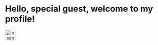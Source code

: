 <h1>Hello, special guest, welcome to my profile!</h1>
<img src="https://static.wikia.nocookie.net/nyancat/images/b/b9/OriginalNyan.gif/revision/latest/thumbnail/width/360/height/360?cb=20221126212440" alt="nyan cat" 
  style="width: 35px; text-align: center;"/>
